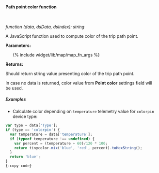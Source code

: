 #### Path point color function

<div class="divider"></div>
<br/>

*function (data, dsData, dsIndex): string*

A JavaScript function used to compute color of the trip path point.

**Parameters:**

<ul>
  {% include widget/lib/map/map_fn_args %}
</ul>

**Returns:**

Should return string value presenting color of the trip path point.

In case no data is returned, color value from **Point color** settings field will be used.

<div class="divider"></div>

##### Examples

* Calculate color depending on `temperature` telemetry value for `colorpin` device type:

```javascript
var type = data['Type'];
if (type == 'colorpin') {
  var temperature = data['temperature'];
  if (typeof temperature !== undefined) {
    var percent = (temperature + 60)/120 * 100;
    return tinycolor.mix('blue', 'red', percent).toHexString();
  }
  return 'blue';
}
{:copy-code}
```

<br>
<br>

